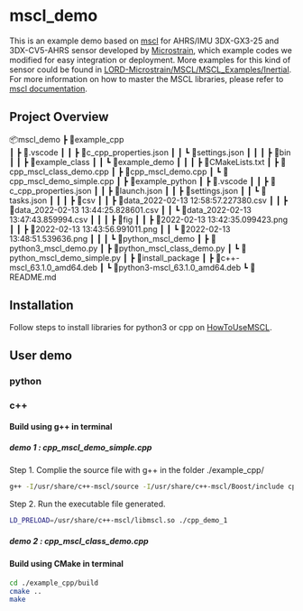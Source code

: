 
# mscl_demo

This is an example demo based on [mscl](https://github.com/LORD-MicroStrain/MSCL "mscl home") for AHRS/IMU 3DX-GX3-25 and 3DX-CV5-AHRS sensor developed by [Microstrain](https://www.microstrain.com/), which example codes we modified for easy integration or deployment. More examples for this kind of sensor could be found in [LORD-Microstrain/MSCL/MSCL_Examples/Inertial](https://github.com/LORD-MicroStrain/MSCL/tree/master/MSCL_Examples/Inertial). For more information on how to master the MSCL libraries, please refer to [mscl documentation](http://lord-microstrain.github.io/MSCL/Documentation/MSCL%20Documentation/index.html#).


## Project Overview


📦mscl_demo
 ┣ 📂example_cpp                    
 ┃ ┣ 📂.vscode
 ┃ ┃ ┣ 📜c_cpp_properties.json
 ┃ ┃ ┗ 📜settings.json
 ┃ ┃
 ┃ ┣ 📂bin
 ┃ ┃ ┣ 📜example_class
 ┃ ┃ ┗ 📜example_demo
 ┃ ┃
 ┃ ┣ 📜CMakeLists.txt
 ┃ ┣ 📜cpp_mscl_class_demo.cpp
 ┃ ┣ 📜cpp_mscl_demo.cpp
 ┃ ┗ 📜cpp_mscl_demo_simple.cpp
 ┃
 ┣ 📂example_python
 ┃ ┣ 📂.vscode
 ┃ ┃ ┣ 📜c_cpp_properties.json
 ┃ ┃ ┣ 📜launch.json
 ┃ ┃ ┣ 📜settings.json
 ┃ ┃ ┗ 📜tasks.json
 ┃ ┃
 ┃ ┣ 📂csv
 ┃ ┃ ┣ 📜data_2022-02-13 12:58:57.227380.csv
 ┃ ┃ ┣ 📜data_2022-02-13 13:44:25.828601.csv
 ┃ ┃ ┗ 📜data_2022-02-13 13:47:43.859994.csv
 ┃ ┃
 ┃ ┣ 📂fig
 ┃ ┃ ┣ 📜2022-02-13 13:42:35.099423.png
 ┃ ┃ ┣ 📜2022-02-13 13:43:56.991011.png
 ┃ ┃ ┗ 📜2022-02-13 13:48:51.539636.png
 ┃ ┃
 ┃ ┗ 📂python_mscl_demo
 ┃   ┣ 📜python3_mscl_demo.py
 ┃   ┣ 📜python_mscl_class_demo.py
 ┃   ┗ 📜python_mscl_demo_simple.py
 ┃ 
 ┣ 📂install_package
 ┃ ┣ 📜c++-mscl_63.1.0_amd64.deb
 ┃ ┗ 📜python3-mscl_63.1.0_amd64.deb
 ┗ 📜README.md



## Installation
Follow steps to install libraries for python3 or cpp on [HowToUseMSCL](https://github.com/LORD-MicroStrain/MSCL/blob/master/HowToUseMSCL.md?).


## User demo
### python


### c++
#### Build using g++ in terminal
##### demo 1 : cpp_mscl_demo_simple.cpp
Step 1. Complie the source file with g++ in the folder ./example_cpp/
```bash
g++ -I/usr/share/c++-mscl/source -I/usr/share/c++-mscl/Boost/include cpp_mscl_demo_simple.cpp -o cpp_demo_1 -L/usr/share/c++-mscl -lmscl -lstdc++ -std=c++11 -lpthread -pthread
```
Step 2. Run the executable file generated.
```bash
LD_PRELOAD=/usr/share/c++-mscl/libmscl.so ./cpp_demo_1
```

##### demo 2 : cpp_mscl_class_demo.cpp




#### Build using CMake in terminal
```bash
cd ./example_cpp/build
cmake ..
make
```
